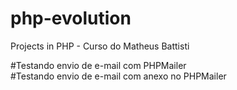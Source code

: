 # php-evolution

<p>Projects in PHP -
Curso do Matheus Battisti</p>

#Testando envio de e-mail com PHPMailer<br>
#Testando envio de e-mail com anexo no PHPMailer
